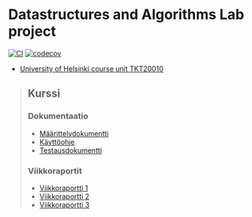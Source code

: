 # Datastructures and Algorithms Lab project

[![CI](https://github.com/joonas-somero/tiratiivistys/actions/workflows/main.yaml/badge.svg)](https://github.com/joonas-somero/tiratiivistys/actions/workflows/main.yaml)
[![codecov](https://codecov.io/gh/joonas-somero/tiratiivistys/graph/badge.svg?token=ES3YTXJVHD)](https://codecov.io/gh/joonas-somero/tiratiivistys)

* [University of Helsinki course unit TKT20010](https://studies.helsinki.fi/courses/course-unit/otm-3d27dcc5-f7b5-4eec-b5db-53217aee3918/TKT20010)


> ## Kurssi
>
> ### Dokumentaatio
>
> * [Määrittelydokumentti](course/maarittelydokumentti.md)
> * [Käyttöohje](course/kayttoohje.md)
> * [Testausdokumentti](course/testausdokumentti.md)
>
>
> ### Viikkoraportit
>
> * [Viikkoraportti 1](course/viikkoraportti1.md)
> * [Viikkoraportti 2](course/viikkoraportti2.md)
> * [Viikkoraportti 3](course/viikkoraportti3.md)
